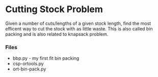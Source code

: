 # Cutting Stock Problem

Given a number of cuts/lengths of a given stock length, find the
most efficent way to cut the stock with as little waste. This is also
called bin packing and is also related to knapsack problem.


### Files
- bbp.py - my first fit bin packing
- csp-ortools.py
- ort-bin-pack.py